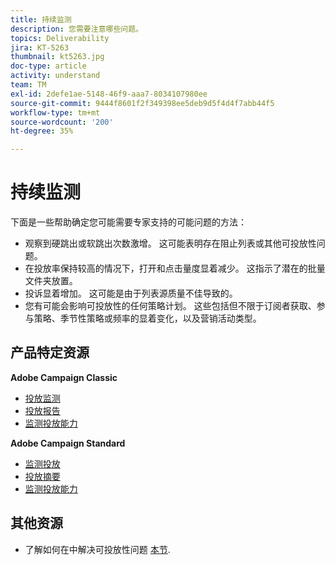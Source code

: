 ```yaml
---
title: 持续监测
description: 您需要注意哪些问题。
topics: Deliverability
jira: KT-5263
thumbnail: kt5263.jpg
doc-type: article
activity: understand
team: TM
exl-id: 2defe1ae-5148-46f9-aaa7-8034107980ee
source-git-commit: 9444f8601f2f349398ee5deb9d5f4d4f7abb44f5
workflow-type: tm+mt
source-wordcount: '200'
ht-degree: 35%

---
```


# 持续监测

下面是一些帮助确定您可能需要专家支持的可能问题的方法：

* 观察到硬跳出或软跳出次数激增。 这可能表明存在阻止列表或其他可投放性问题。
* 在投放率保持较高的情况下，打开和点击量度显着减少。 这指示了潜在的批量文件夹放置。
* 投诉显着增加。 这可能是由于列表源质量不佳导致的。
* 您有可能会影响可投放性的任何策略计划。 这些包括但不限于订阅者获取、参与策略、季节性策略或频率的显着变化，以及营销活动类型。

## 产品特定资源

**Adobe Campaign Classic**

* [投放监测](https://experienceleague.adobe.com/docs/campaign-classic/using/sending-messages/monitoring-deliveries/about-delivery-monitoring.html?lang=zh-Hans)
* [投放报告](https://experienceleague.adobe.com/docs/campaign-classic/using/reporting/reports-on-deliveries/delivery-reports.html?lang=zh-Hans)
* [监测投放能力](https://experienceleague.adobe.com/docs/campaign-classic/using/sending-messages/deliverability-management/monitoring-deliverability.html?lang=zh-Hans)

**Adobe Campaign Standard**

* [监测投放](https://experienceleague.adobe.com/docs/campaign-standard/using/testing-and-sending/monitoring-messages/monitoring-a-delivery.html?lang=zh-Hans)
* [投放摘要](https://experienceleague.adobe.com/docs/campaign-standard/using/reporting/list-of-reports/delivery-summary.html)
* [监测投放能力](https://experienceleague.adobe.com/docs/campaign-standard/using/testing-and-sending/managing-deliverability/monitor-deliverability.html?lang=zh-Hans#testing-and-sending)

## 其他资源

* 了解如何在中解决可投放性问题 [本节](/help/additional-resources/troubleshooting.md).
